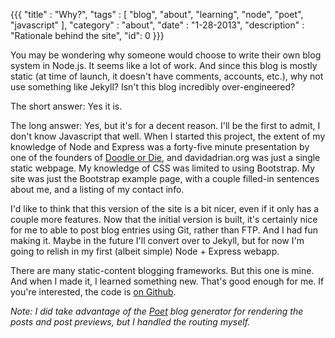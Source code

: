 {{{
  "title" : "Why?",
  "tags"  : [ "blog", "about", "learning", "node", "poet", "javascript" ],
  "category" : "about",
  "date" : "1-28-2013",
  "description" : "Rationale behind the site",
  "id": 0
}}}

You may be wondering why someone would choose to write their own blog system in Node.js. It seems like a lot of work. And since this blog is mostly static (at time of launch, it doesn't have comments, accounts, etc.), why not use something like Jekyll? Isn't this blog incredibly over-engineered?

The short answer: Yes it is.

<!-- more -->

The long answer: Yes, but it's for a decent reason. I'll be the first to admit, I don't know Javascript that well. When I started this project, the extent of my knowledge of Node and Express was a forty-five minute presentation by one of the founders of [Doodle or Die](http://www.doodleordie.com), and davidadrian.org was just a single static webpage. My knowledge of CSS was limited to using Bootstrap. My site was just the Bootstrap example page, with a couple filled-in sentences about me, and a listing of my contact info.

I'd like to think that this version of the site is a bit nicer, even if it only has a couple more features. Now that the initial version is built, it's certainly nice for me to able to post blog entries using Git, rather than FTP. And I had fun making it. Maybe in the future I'll convert over to Jekyll, but for now I'm going to relish in my first (albeit simple) Node + Express webapp.

There are many static-content blogging frameworks. But this one is mine. And when I made it, I learned something new. That's good enough for me. If you're interested, the code is [on Github](http://github.com/dadrian/davidadrian-website).

*Note: I did take advantage of the [Poet](http://jsantell.github.com/poet) blog generator for rendering the posts and post previews, but I handled the routing myself.*
